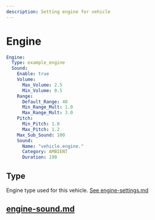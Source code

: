 ```yaml
---
description: Setting engine for vehicle
---
```


# Engine

```yaml
Engine:
  Type: example_engine
  Sound:
    Enable: true
    Volume:
      Max_Volume: 2.5
      Min_Volume: 0.5
    Range:
      Default_Range: 40
      Min_Range_Mult: 1.0
      Max_Range_Mult: 3.0
    Pitch:
      Min_Pitch: 1.0
      Max_Pitch: 1.2
    Max_Sub_Sound: 100
    Sound:
      Name: "vehicle.engine."
      Category: AMBIENT
      Duration: 190
```

## Type

Engine type used for this vehicle. [See ](../../engine-settings.md)[engine-settings.md](../../engine-settings.md "mention")

## [engine-sound.md](engine-sound.md "mention")
